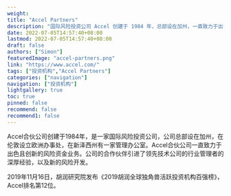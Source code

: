 ```yaml
---
weight: 
title: "Accel Partners"
description: "国际风险投资公司 Accel 创建于 1984 年，总部设在加州，一直致力于出色且创新的风险资金业务，帮助杰出的企业家创建世界级的高科技企业"
date: 2022-07-05T14:57:40+08:00
lastmod: 2022-07-05T14:57:40+08:00
draft: false
authors: ["Simon"]
featuredImage: "accel-partners.png"
link: "https://www.accel.com/"
tags: ["投资机构","Accel Partners"]
categories: ["navigation"]
navigation: ["投资机构"]
lightgallery: true
toc: true
pinned: false
recommend: false
recommend1: false
---
```

Accel合伙公司创建于1984年，是一家国际风险投资公司，公司总部设在加州，在伦敦设立欧洲办事处，在新泽西州有一家管理办公室。Accel合伙公司一直致力于出色且创新的风险资金业务。公司的合作伙伴引进了领先技术公司的行业管理者的深厚经验，以及新的风险开发。

2019年11月16日，胡润研究院发布《2019胡润全球独角兽活跃投资机构百强榜》，Accel排名第12位。